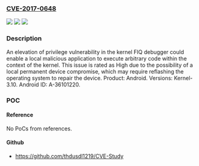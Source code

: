 ### [CVE-2017-0648](https://cve.mitre.org/cgi-bin/cvename.cgi?name=CVE-2017-0648)
![](https://img.shields.io/static/v1?label=Product&message=Android&color=blue)
![](https://img.shields.io/static/v1?label=Version&message=n%2Fa&color=blue)
![](https://img.shields.io/static/v1?label=Vulnerability&message=Elevation%20of%20privilege&color=brighgreen)

### Description

An elevation of privilege vulnerability in the kernel FIQ debugger could enable a local malicious application to execute arbitrary code within the context of the kernel. This issue is rated as High due to the possibility of a local permanent device compromise, which may require reflashing the operating system to repair the device. Product: Android. Versions: Kernel-3.10. Android ID: A-36101220.

### POC

#### Reference
No PoCs from references.

#### Github
- https://github.com/thdusdl1219/CVE-Study

